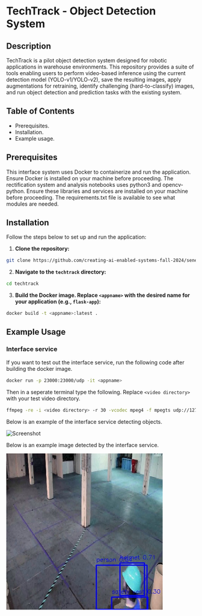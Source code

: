# TechTrack - Object Detection System

## Description
TechTrack is a pilot object detection system designed for robotic applications in warehouse environments. This repository provides a suite of tools enabling users to perform video-based inference using the current detection model (YOLO-v1/YOLO-v2), save the resulting images, apply augmentations for retraining, identify challenging (hard-to-classify) images, and run object detection and prediction tasks with the existing system.

## Table of Contents
- Prerequisites.
- Installation.
- Example usage.

## Prerequisites
This interface system uses Docker to containerize and run the application. Ensure Docker is installed on your machine before proceeding. The rectification system and analysis notebooks uses python3 and opencv-python. Ensure these libraries and services are installed on your machine before proceeding. The requirements.txt file is available to see what modules are needed.

## Installation
Follow the steps below to set up and run the application:

1. **Clone the repository:**
```bash
git clone https://github.com/creating-ai-enabled-systems-fall-2024/senevirathne-kaneel.git
```
2. **Navigate to the ```techtrack``` directory:**
```bash
cd techtrack
```
3. **Build the Docker image. Replace ```<appname>``` with the desired name for your application (e.g., ```flask-app```):**
```bash
docker build -t <appname>:latest .
```
## Example Usage 

### Interface service ###

If you want to test out the interface service, run the following code after building the docker image. 
```bash
docker run -p 23000:23000/udp -it <appname>
```
Then in a seperate terminal type the following. Replace ```<video directory>``` with your test video directory.
```bash
ffmpeg -re -i <video directory> -r 30 -vcodec mpeg4 -f mpegts udp://127.0.0.1:23000
```
Below is an example of the interface service detecting objects. 

![Screenshot](Screenshot%2024-10-12%20153557.png)

Below is an example image detected by the interface service. 

![Alt text2](1728760414631207884.jpg)

